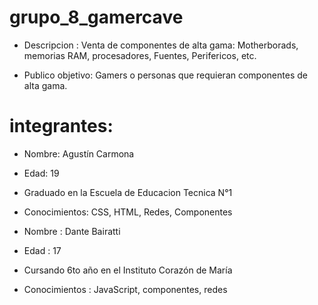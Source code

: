  # grupo_8_gamercave


* Descripcion : Venta de componentes de alta gama: Motherborads, memorias RAM, procesadores, Fuentes, Perifericos, etc.

* Publico objetivo: Gamers o personas que requieran componentes de alta gama.

# integrantes:

 * Nombre: Agustín Carmona
 * Edad: 19
 * Graduado en la Escuela de Educacion Tecnica N°1
 * Conocimientos: CSS, HTML, Redes, Componentes


* Nombre : Dante Bairatti
 * Edad : 17
 * Cursando 6to año en el Instituto Corazón de María
 * Conocimientos : JavaScript, componentes, redes



   
